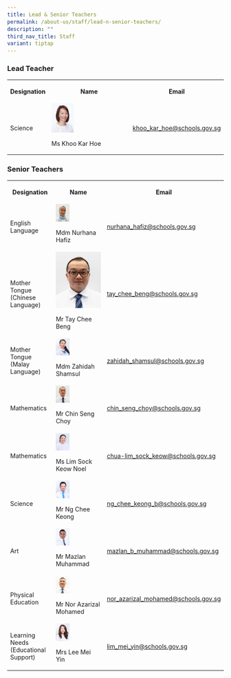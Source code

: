 ```yaml
---
title: Lead & Senior Teachers
permalink: /about-us/staff/lead-n-senior-teachers/
description: ""
third_nav_title: Staff
variant: tiptap
---
```

<h3>Lead Teacher</h3>
<table style="minWidth: 75px">
<colgroup>
<col>
<col>
<col>
</colgroup>
<tbody>
<tr>
<th rowspan="1" colspan="1">
<p>Designation</p>
</th>
<th rowspan="1" colspan="1">
<p>Name</p>
</th>
<th rowspan="1" colspan="1">
<p>Email</p>
</th>
</tr>
<tr>
<td rowspan="1" colspan="1">
<p>Science</p>
</td>
<td rowspan="1" colspan="1">
<div class="isomer-image-wrapper">
<img style="width: 30%" height="auto" width="100%" alt="" src="/images/Key Personnel 1/keypersonnel7.jpg">
</div>
<p>Ms Khoo Kar Hoe</p>
</td>
<td rowspan="1" colspan="1">
<p><a href="khoo_kar_hoe@schools.gov.sg" rel="noopener noreferrer nofollow" target="_blank">khoo_kar_hoe@schools.gov.sg</a>
</p>
</td>
</tr>
</tbody>
</table>
<h3>Senior Teachers</h3>
<table style="minWidth: 75px">
<colgroup>
<col>
<col>
<col>
</colgroup>
<tbody>
<tr>
<th rowspan="1" colspan="1">
<p>Designation</p>
</th>
<th rowspan="1" colspan="1">
<p>Name</p>
</th>
<th rowspan="1" colspan="1">
<p>Email</p>
</th>
</tr>
<tr>
<td rowspan="1" colspan="1">
<p>English Language</p>
</td>
<td rowspan="1" colspan="1">
<div class="isomer-image-wrapper">
<img style="width:30%;" height="auto" width="100%" src="/images/Staff%20Photos/Senior%20Teachers/mdm%20nurhana%20hafiz%20passport%20size.jpg">
</div>
<p>Mdm Nurhana Hafiz</p>
</td>
<td rowspan="1" colspan="1">
<p><a href="mailto:nurhana_hafiz@schools.gov.sg" rel="noopener noreferrer nofollow" target="_blank">nurhana_hafiz@schools.gov.sg</a>
</p>
</td>
</tr>
<tr>
<td rowspan="1" colspan="1">
<p>Mother Tongue (Chinese Language)</p>
</td>
<td rowspan="1" colspan="1">
<div class="isomer-image-wrapper">
<img style="width: 100%" height="auto" width="100%" alt="" src="/images/Staff Photos/MR_TAY_CHEE_BENG_passport.jpg">
</div>
<p>Mr Tay Chee Beng</p>
</td>
<td rowspan="1" colspan="1">
<p><a href="tay_chee_beng@schools.gov.sg" rel="noopener noreferrer nofollow" target="_blank">tay_chee_beng@schools.gov.sg</a>
</p>
</td>
</tr>
<tr>
<td rowspan="1" colspan="1">
<p>Mother Tongue (Malay Language)</p>
</td>
<td rowspan="1" colspan="1">
<div class="isomer-image-wrapper">
<img style="width: 30%" height="auto" width="100%" alt="" src="/images/100 MDM ZAHIDAH SHAMSUL.jpg">
</div>
<p>Mdm Zahidah Shamsul</p>
</td>
<td rowspan="1" colspan="1">
<p><a href="zahidah_shamsul@schools.gov.sg" rel="noopener noreferrer nofollow" target="_blank">zahidah_shamsul@schools.gov.sg</a>
</p>
</td>
</tr>
<tr>
<td rowspan="1" colspan="1">
<p>Mathematics</p>
</td>
<td rowspan="1" colspan="1">
<div class="isomer-image-wrapper">
<img style="width:30%;" height="auto" width="100%" src="/images/Staff%20Photos/Senior%20Teachers/mr%20chin%20seng%20choy%20.jpg">
</div>
<p>Mr Chin Seng Choy</p>
</td>
<td rowspan="1" colspan="1">
<p><a href="mailto:chin_seng_choy_lance@schools.gov.sg" rel="noopener noreferrer nofollow" target="_blank">chin_seng_choy@schools.gov.sg</a>
</p>
</td>
</tr>
<tr>
<td rowspan="1" colspan="1">
<p>Mathematics</p>
</td>
<td rowspan="1" colspan="1">
<div class="isomer-image-wrapper">
<img style="width:30%;" height="auto" width="100%" src="/images/Staff%20Photos/Senior%20Teachers/ms%20lim%20sock%20keow%20noel%20.jpg">
</div>
<p>Ms Lim Sock Keow Noel</p>
</td>
<td rowspan="1" colspan="1">
<p><a href="mailto:chua-lim_sock_keow@schools.gov.sg" rel="noopener noreferrer nofollow" target="_blank">chua-lim_sock_keow@schools.gov.sg</a>
</p>
</td>
</tr>
<tr>
<td rowspan="1" colspan="1">
<p>Science</p>
</td>
<td rowspan="1" colspan="1">
<div class="isomer-image-wrapper">
<img style="width:30%;" height="auto" width="100%" src="/images/Staff%20Photos/Senior%20Teachers/mr%20ng%20chee%20keong%20.jpg">
</div>
<p>Mr Ng Chee Keong</p>
</td>
<td rowspan="1" colspan="1">
<p><a href="mailto:ng_chee_keong_b@schools.gov.sg" rel="noopener noreferrer nofollow" target="_blank">ng_chee_keong_b@schools.gov.sg</a>
</p>
</td>
</tr>
<tr>
<td rowspan="1" colspan="1">
<p>Art</p>
</td>
<td rowspan="1" colspan="1">
<div class="isomer-image-wrapper">
<img style="width:30%;" height="auto" width="100%" src="/images/Staff%20Photos/Senior%20Teachers/mr%20mazlan%20muhammad%20.jpg">
</div>
<p>Mr Mazlan Muhammad</p>
</td>
<td rowspan="1" colspan="1">
<p><a href="mailto:mazlan_b_muhammad@schools.gov.sg" rel="noopener noreferrer nofollow" target="_blank">mazlan_b_muhammad@schools.gov.sg</a>
</p>
</td>
</tr>
<tr>
<td rowspan="1" colspan="1">
<p>Physical Education</p>
</td>
<td rowspan="1" colspan="1">
<div class="isomer-image-wrapper">
<img style="width:30%;" height="auto" width="100%" src="/images/Staff%20Photos/P6%20Teachers/mr%20nor%20azarizal%20mohamed%20passport%20size.jpg">
</div>
<p>Mr Nor Azarizal Mohamed</p>
</td>
<td rowspan="1" colspan="1">
<p><a href="mailto:nor_azarizal_mohamed@schools.gov.sg" rel="noopener noreferrer nofollow" target="_blank">nor_azarizal_mohamed@schools.gov.sg</a>
</p>
</td>
</tr>
<tr>
<td rowspan="1" colspan="1">
<p>Learning Needs (Educational Support)</p>
</td>
<td rowspan="1" colspan="1">
<div class="isomer-image-wrapper">
<img style="width:30%;" height="auto" width="100%" src="/images/Staff%20Photos/P1%20Teachers/mrs%20lim%20mei%20yin.jpg">
</div>
<p>Mrs Lee Mei Yin</p>
</td>
<td rowspan="1" colspan="1">
<p><a href="mailto:lim_mei_yin@schools.gov.sg" rel="noopener noreferrer nofollow" target="_blank">lim_mei_yin@schools.gov.sg</a>
</p>
</td>
</tr>
</tbody>
</table>
<p></p>